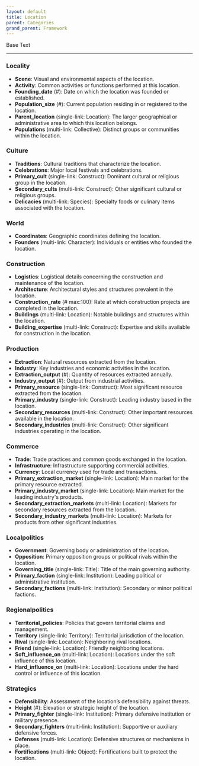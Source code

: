 ```yaml
---
layout: default
title: Location
parent: Categories
grand_parent: Framework 
---
```


Base Text 

---
### Locality
- **Scene**: Visual and environmental aspects of the location.
- **Activity**: Common activities or functions performed at this location.
- **Founding_date** (#): Date on which the location was founded or established.
- **Population_size** (#): Current population residing in or registered to the location.
- **Parent_location** (single-link: Location): The larger geographical or administrative area to which this location belongs.
- **Populations** (multi-link: Collective): Distinct groups or communities within the location.

### Culture
- **Traditions**: Cultural traditions that characterize the location.
- **Celebrations**: Major local festivals and celebrations.
- **Primary_cult** (single-link: Construct): Dominant cultural or religious group in the location.
- **Secondary_cults** (multi-link: Construct): Other significant cultural or religious groups.
- **Delicacies** (multi-link: Species): Specialty foods or culinary items associated with the location.

### World
- **Coordinates**: Geographic coordinates defining the location.
- **Founders** (multi-link: Character): Individuals or entities who founded the location.

### Construction
- **Logistics**: Logistical details concerning the construction and maintenance of the location.
- **Architecture**: Architectural styles and structures prevalent in the location.
- **Construction_rate** (# max:100): Rate at which construction projects are completed in the location.
- **Buildings** (multi-link: Location): Notable buildings and structures within the location.
- **Building_expertise** (multi-link: Construct): Expertise and skills available for construction in the location.

### Production
- **Extraction**: Natural resources extracted from the location.
- **Industry**: Key industries and economic activities in the location.
- **Extraction_output** (#): Quantity of resources extracted annually.
- **Industry_output** (#): Output from industrial activities.
- **Primary_resource** (single-link: Construct): Most significant resource extracted from the location.
- **Primary_industry** (single-link: Construct): Leading industry based in the location.
- **Secondary_resources** (multi-link: Construct): Other important resources available in the location.
- **Secondary_industries** (multi-link: Construct): Other significant industries operating in the location.

### Commerce
- **Trade**: Trade practices and common goods exchanged in the location.
- **Infrastructure**: Infrastructure supporting commercial activities.
- **Currency**: Local currency used for trade and transactions.
- **Primary_extraction_market** (single-link: Location): Main market for the primary resource extracted.
- **Primary_industry_market** (single-link: Location): Main market for the leading industry's products.
- **Secondary_extraction_markets** (multi-link: Location): Markets for secondary resources extracted from the location.
- **Secondary_industry_markets** (multi-link: Location): Markets for products from other significant industries.

### Localpolitics
- **Government**: Governing body or administration of the location.
- **Opposition**: Primary opposition groups or political rivals within the location.
- **Governing_title** (single-link: Title): Title of the main governing authority.
- **Primary_faction** (single-link: Institution): Leading political or administrative institution.
- **Secondary_factions** (multi-link: Institution): Secondary or minor political factions.

### Regionalpolitics
- **Territorial_policies**: Policies that govern territorial claims and management.
- **Territory** (single-link: Territory): Territorial jurisdiction of the location.
- **Rival** (single-link: Location): Neighboring rival locations.
- **Friend** (single-link: Location): Friendly neighboring locations.
- **Soft_influence_on** (multi-link: Location): Locations under the soft influence of this location.
- **Hard_influence_on** (multi-link: Location): Locations under the hard control or influence of this location.

### Strategics
- **Defensibility**: Assessment of the location’s defensibility against threats.
- **Height** (#): Elevation or strategic height of the location.
- **Primary_fighter** (single-link: Institution): Primary defensive institution or military presence.
- **Secondary_fighters** (multi-link: Institution): Supportive or auxiliary defensive forces.
- **Defenses** (multi-link: Location): Defensive structures or mechanisms in place.
- **Fortifications** (multi-link: Object): Fortifications built to protect the location.

